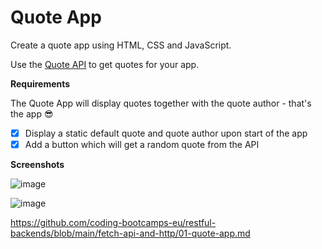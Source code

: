 # Quote App

Create a quote app using HTML, CSS and JavaScript.

Use the [Quote API](https://dummy-apis.netlify.app/api/quote) to get quotes for your app.

**Requirements**

The Quote App will display quotes together with the quote author - that's the app 😎

- [x] Display a static default quote and quote author upon start of the app
- [x] Add a button which will get a random quote from the API

**Screenshots**

![image](https://user-images.githubusercontent.com/16404104/126598919-6949f779-ad2c-49e7-a8f1-0aa2b92d17fa.png)

![image](https://user-images.githubusercontent.com/16404104/126598954-e525b8e3-9dd4-4ef5-a5ac-78cedfab51b8.png)

https://github.com/coding-bootcamps-eu/restful-backends/blob/main/fetch-api-and-http/01-quote-app.md
